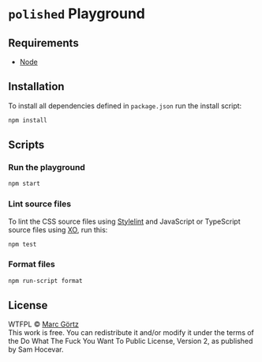 # `polished` Playground

## Requirements

-   [Node](https://nodejs.org/)

## Installation

To install all dependencies defined in `package.json` run the install script:

```bash
npm install
```

## Scripts

### Run the playground

```bash
npm start
```

### Lint source files

To lint the CSS source files using [Stylelint](https://stylelint.io/) and JavaScript or TypeScript source files using [XO](https://github.com/xojs/xo), run this:

```bash
npm test
```

### Format files

```bash
npm run-script format
```

## License

WTFPL © [Marc Görtz](https://marcgoertz.de/)  
This work is free. You can redistribute it and/or modify it under the
terms of the Do What The Fuck You Want To Public License, Version 2,
as published by Sam Hocevar.
